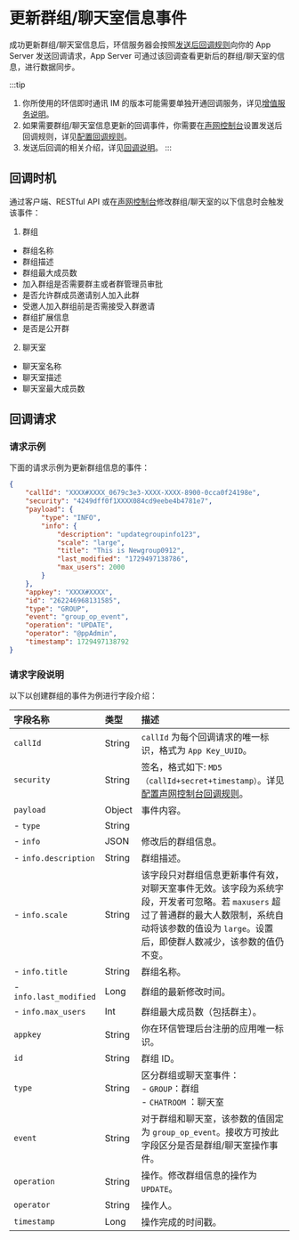 # 更新群组/聊天室信息事件

成功更新群组/聊天室信息后，环信服务器会按照[发送后回调规则](/product/enable_and_configure_IM.html#配置回调规则)向你的 App Server 发送回调请求，App Server 可通过该回调查看更新后的群组/聊天室的信息，进行数据同步。

:::tip
1. 你所使用的环信即时通讯 IM 的版本可能需要单独开通回调服务，详见[增值服务说明](/product/pricing.html#增值服务费用)。
2. 如果需要群组/聊天室信息更新的回调事件，你需要在[声网控制台](https://console.shengwang.cn/overview)设置发送后回调规则，详见[配置回调规则](/product/enable_and_configure_IM.html#配置回调规则)。
3. 发送后回调的相关介绍，详见[回调说明](/docs/sdk/server-side/callback_postsending.html)。
:::
 
## 回调时机

通过客户端、RESTful API 或在[声网控制台](https://console.shengwang.cn/overview)修改群组/聊天室的以下信息时会触发该事件：

1. 群组
- 群组名称
- 群组描述
- 群组最大成员数
- 加入群组是否需要群主或者群管理员审批
- 是否允许群成员邀请别人加入此群
- 受邀人加入群组前是否需接受入群邀请
- 群组扩展信息
- 是否是公开群

2. 聊天室
- 聊天室名称
- 聊天室描述 
- 聊天室最大成员数  

## 回调请求

### 请求示例

下面的请求示例为更新群组信息的事件：

```json
{
	"callId": "XXXX#XXXX_0679c3e3-XXXX-XXXX-8900-0cca0f24198e",
	"security": "4249dff0f1XXXX084cd9eebe4b4781e7",
	"payload": {
		"type": "INFO",
		"info": {
			"description": "updategroupinfo123",
			"scale": "large", 
			"title": "This is Newgroup0912",
			"last_modified": "1729497138786",
			"max_users": 2000
		}
	},
	"appkey": "XXXX#XXXX",
	"id": "262246968131585",
	"type": "GROUP",
	"event": "group_op_event",
	"operation": "UPDATE",
	"operator": "@ppAdmin",
	"timestamp": 1729497138792
}
```

### 请求字段说明

以下以创建群组的事件为例进行字段介绍：

| 字段名称         | 类型   | 描述                                                         |
| :------------- | :----- | :----------------------------------------------------------- |
| `callId`       | String   | `callId` 为每个回调请求的唯一标识，格式为 `App Key_UUID`。 | 
| `security`     | String | 签名，格式如下: `MD5（callId+secret+timestamp）`。详见[配置声网控制台回调规则](/product/enable_and_configure_IM.html#配置回调规则)。|
| `payload`       | Object | 事件内容。                                                     |
|  - `type`| String |     | 群组信息修改事件。 |
|  - `info`   | JSON | 修改后的群组信息。 |
|  - `info.description`   | String | 群组描述。    |
|  - `info.scale`   | String | 该字段只对群组信息更新事件有效，对聊天室事件无效。该字段为系统字段，开发者可忽略。若 `maxusers` 超过了普通群的最大人数限制，系统自动将该参数的值设为 `large`。设置后，即使群人数减少，该参数的值仍不变。    | 
|  - `info.title`   | String | 群组名称。    |
|  - `info.last_modified`   | Long | 群组的最新修改时间。    |
|  - `info.max_users`   | Int | 群组最大成员数（包括群主）。    |
| `appkey`       | String | 你在环信管理后台注册的应用唯一标识。           |
| `id`       | String | 群组 ID。                                                 |
| `type`         | String | 区分群组或聊天室事件：<br/> - `GROUP`：群组 <br/> - `CHATROOM` ：聊天室   |
| `event`        | String | 对于群组和聊天室，该参数的值固定为 `group_op_event`。接收方可按此字段区分是否是群组/聊天室操作事件。 | 
| `operation`    | String | 操作。修改群组信息的操作为 `UPDATE`。 |
| `operator`     | String | 操作人。                     | 
| `timestamp`    | Long   | 操作完成的时间戳。                | 

